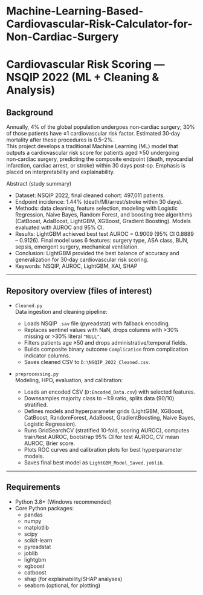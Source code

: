 # Machine-Learning-Based-Cardiovascular-Risk-Calculator-for-Non-Cardiac-Surgery
# Cardiovascular Risk Scoring — NSQIP 2022 (ML + Cleaning & Analysis)

## Background
Annually, 4% of the global population undergoes non‑cardiac surgery; 30% of those patients have ≥1 cardiovascular risk factor. Estimated 30‑day mortality after these procedures is 0.5–2%.  
This project develops a traditional Machine Learning (ML) model that outputs a cardiovascular risk score for patients aged ≥50 undergoing non‑cardiac surgery, predicting the composite endpoint (death, myocardial infarction, cardiac arrest, or stroke) within 30 days post‑op. Emphasis is placed on interpretability and explainability.

Abstract (study summary)
- Dataset: NSQIP 2022, final cleaned cohort: 497,011 patients.
- Endpoint incidence: 1.44% (death/MI/arrest/stroke within 30 days).
- Methods: data cleaning, feature selection, modeling with Logistic Regression, Naive Bayes, Random Forest, and boosting tree algorithms (CatBoost, AdaBoost, LightGBM, XGBoost, Gradient Boosting). Models evaluated with AUROC and 95% CI.
- Results: LightGBM achieved best test AUROC = 0.9009 (95% CI 0.8889 – 0.9126). Final model uses 6 features: surgery type, ASA class, BUN, sepsis, emergent surgery, mechanical ventilation.
- Conclusion: LightGBM provided the best balance of accuracy and generalization for 30‑day cardiovascular risk scoring.
- Keywords: NSQIP, AUROC, LightGBM, XAI, SHAP

---

## Repository overview (files of interest)
- `Cleaned.py`  
  Data ingestion and cleaning pipeline:
  - Loads NSQIP `.sav` file (pyreadstat) with fallback encoding.
  - Replaces sentinel values with NaN, drops columns with >30% missing or >30% literal `"NULL"`.
  - Filters patients age ≥50 and drops administrative/temporal fields.
  - Builds composite binary outcome `Complication` from complication indicator columns.
  - Saves cleaned CSV to `D:\NSQIP_2022_Cleaned.csv`.

- `preprocessing.py`  
  Modeling, HPO, evaluation, and calibration:
  - Loads an encoded CSV (`D:Encoded_Data.csv`) with selected features.
  - Downsamples majority class to ~1:9 ratio, splits data (90/10) stratified.
  - Defines models and hyperparameter grids (LightGBM, XGBoost, CatBoost, RandomForest, AdaBoost, GradientBoosting, Naive Bayes, Logistic Regression).
  - Runs GridSearchCV (stratified 10‑fold, scoring AUROC), computes train/test AUROC, bootstrap 95% CI for test AUROC, CV mean AUROC, Brier score.
  - Plots ROC curves and calibration plots for best hyperparameter models.
  - Saves final best model as `LightGBM_Model_Saved.joblib`.

---

## Requirements

- Python 3.8+ (Windows recommended)
- Core Python packages:
  - pandas
  - numpy
  - matplotlib
  - scipy
  - scikit-learn
  - pyreadstat
  - joblib
  - lightgbm
  - xgboost
  - catboost
  - shap (for explainability/SHAP analyses)
  - seaborn (optional, for plotting)
